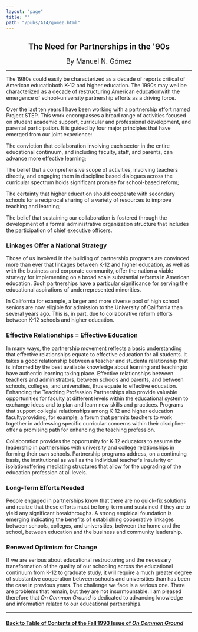 ```yaml
---
layout: "page"
title: ""
path: "/pubs/A14/gomez.html"
---
```

<main>
<center>
<h2>The Need for Partnerships in the '90s</h2>
<font size="+1">By Manuel N. Gómez</font>
</center>
<hr/>
The 1980s could easily be characterized as a decade of reports critical of
American educatio­both K-12 and higher education. The 1990s may well
be characterized as a decade of restructuring American education­with
the emergence of school-university partnership efforts as a driving force.
<p>
Over the last ten years I have been working with a partnership effort
named Project STEP. This work encompasses a broad range of activities
focused on student academic support, curricular and professional
development, and parental participation. It is guided by four major
principles that have emerged from our joint experience:
</p><p>
The conviction that collaboration involving each sector in the entire
educational continuum, and including faculty, staff, and parents, can
advance more effective learning;
</p><p>
The belief that a comprehensive scope of activities, involving teachers
directly, and engaging them in discipline based dialogues across the
curricular spectrum holds significant promise for school-based reform;
</p><p>
The certainty that higher education should cooperate with secondary
schools for a reciprocal sharing of a variety of resources to improve
teaching and learning;
</p><p>
The belief that sustaining our collaboration is fostered through the
development of a formal administrative organization structure that
includes the participation of chief executive officers.
</p><h3>Linkages Offer a National Strategy</h3>
Those of us involved in the building of partnership programs are convinced
more than ever that linkages between K-12 and higher education, as well as
with the business and corporate community, offer the nation a viable
strategy for implementing on a broad scale substantial reforms in American
education. Such partnerships have a particular significance for serving
the educational aspirations of underrepresented minorities.
<p>
In California for example, a larger and more diverse pool of high school
seniors are now eligible for admission to the University of California
than several years ago. This is, in part, due to collaborative reform
efforts between K-12 schools and higher education.
</p><h3>Effective Relationships = Effective Education</h3>
In many ways, the partnership movement reflects a basic understanding that
effective relationships equate to effective education for all students. It
takes a good relationship between a teacher and student­a
relationship that is informed by the best available knowledge about
learning and teaching­to have authentic learning taking place.
Effective relationships between teachers and administrators, between
schools and parents, and between schools, colleges, and universities, thus
equate to effective education.
<p. <h3="" actual="" and="" are="" between="" both="" classroom="" connection="" efforts="" essential="" for="" guiding="" implement="" improve="" informal="" long="" nation's="" of="" offer="" on-going="" opportunity="" our="" overdue="" partnerships="" practice="" practices.="" research="" school-based="" schools.="" success="" teaching="" the="" to="">Enhancing the Teaching Profession
Partnerships also provide valuable opportunities for faculty at different
levels within the educational system to exchange ideas and to plan and
learn new skills and practices. Programs that support collegial
relationships among K-12 and higher education faculty­providing, for
example, a forum that permits teachers to work together in addressing
specific curricular concerns within their discipline­offer a
promising path for enhancing the teaching profession.
<p>
Collaboration provides the opportunity for K-12 educators to assume the
leadership in partnerships with university and college relationships in
forming their own schools. Partnership programs address, on a continuing
basis, the institutional as well as the individual teacher's insularity or
isolation­offering mediating structures that allow for the upgrading
of the education profession at all levels.
</p><h3>Long-Term Efforts Needed</h3>
People engaged in partnerships know that there are no quick-fix solutions
and realize that these efforts must be long-term and sustained if they are
to yield any significant breakthroughs. A strong empirical foundation is
emerging indicating the benefits of establishing cooperative linkages
between schools, colleges, and universities, between the home and the
school, between education and the business and community leadership.
<h3>Renewed Optimism for Change</h3>
If we are serious about educational restructuring and the necessary
transformation of the quality of our schooling across the educational
continuum from K-12 to graduate study, it will require a much greater
degree of substantive cooperation between schools and universities than
has been the case in previous years. The challenge we face is a serious
one. There are problems that remain, but they are not insurmountable. I am
pleased therefore that <i>On Common Ground </i>is dedicated to advancing
knowledge and information related to our educational partnerships.
<hr/>
<h4><a href=".\">Back to
Table of Contents of the Fall 1993 Issue of <i>On Common
Ground</i></a>
</h4>
</p.></main>
